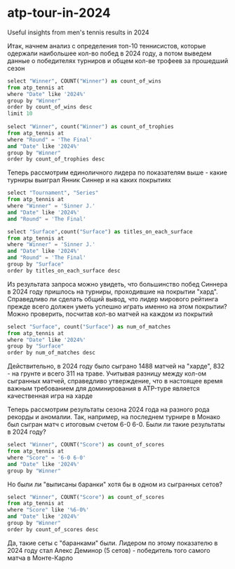 # atp-tour-in-2024
Useful insights from men's tennis results in 2024

Итак, начнем анализ с определения топ-10 теннисистов, которые одержали наибольшее кол-во побед в 2024 году, а потом выведем данные о победителях турниров и общем кол-ве трофеев за прошедший сезон

```python
select "Winner", COUNT("Winner") as count_of_wins
from atp_tennis at
where "Date" like '2024%'
group by "Winner"
order by count_of_wins desc
limit 10
	
select "Winner", count("Winner") as count_of_trophies
from atp_tennis at
where "Round" = 'The Final' 
and "Date" like '2024%'
group by "Winner" 
order by count_of_trophies desc
```

Теперь рассмотрим единоличного лидера по показателям выше - какие турниры выиграл Янник Синнер и на каких покрытиях

```python
select "Tournament", "Series"
from atp_tennis at
where "Winner" = 'Sinner J.' 
and "Date" like '2024%' 
and "Round" = 'The Final'
```

```python
select "Surface",count("Surface") as titles_on_each_surface
from atp_tennis at
where "Winner" = 'Sinner J.' 
and "Date" like '2024%' 
and "Round" = 'The Final'
group by "Surface" 
order by titles_on_each_surface desc
```

Из результата запроса можно увидеть, что большинство побед Синнера в 2024 году пришлось на турниры, проходившие на покрытии "хард". Справедливо ли сделать общий вывод, что лидер мирового рейтинга прежде всего должен уметь успешно играть именно на этом покрытии? Можно проверить, посчитав кол-во матчей на каждом из покрытий 

```python
select "Surface", count("Surface") as num_of_matches
from atp_tennis at
where "Date" like '2024%'
group by "Surface"
order by num_of_matches desc
```

Действительно, в 2024 году было сыграно 1488 матчей на "харде", 832 - на грунте и всего 311 на траве. Учитывая разницу между кол-ом сыгранных матчей, справедливо утверждение, что в настоящее время важным требованием для доминирования в ATP-туре является качественная игра на харде 

Теперь рассмотрим результаты сезона 2024 года на разного рода рекорды и аномалии. Так, например, на последнем турнире в Монако был сыгран матч с итоговым счетом 6-0 6-0. Были ли такие результаты в 2024 году? 

```python
select "Winner", COUNT("Score") as count_of_scores
from atp_tennis at
where "Score" = '6-0 6-0' 
and "Date" like '2024%'
group by "Winner"
```

Но были ли "выписаны баранки" хотя бы в одном из сыгранных сетов? 

```python
select "Winner", COUNT("Score") as count_of_scores
from atp_tennis at 
where "Score" like '%6-0%' 
and "Date" like '2024%'
group by "Winner"
order by count_of_scores desc
```

Да, такие сеты с "баранками" были. Лидером по этому показателю в 2024 году стал Алекс Деминор (5 сетов) - победитель того самого матча в Монте-Карло 
